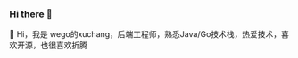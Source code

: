 ### Hi there 👋
👋 Hi，我是 wego的xuchang，后端工程师，熟悉Java/Go技术栈，热爱技术，喜欢开源，也很喜欢折腾

<!--
**wego-xuchang/wego-xuchang** is a ✨ _special_ ✨ repository because its `README.md` (this file) appears on your GitHub profile.

Here are some ideas to get you started:

- 🔭 I’m currently working on ...
- 🌱 I’m currently learning ...
- 👯 I’m looking to collaborate on ...
- 🤔 I’m looking for help with ...
- 💬 Ask me about ...
- 📫 How to reach me: ...
- 😄 Pronouns: ...
- ⚡ Fun fact: ...
-->
